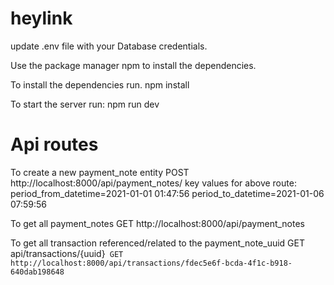 # heylink

update .env file with your Database credentials.

Use the package manager npm to install the dependencies.

To install the dependencies run.
npm install

To start the server run:
npm run dev

# Api routes

To create a new payment_note entity
POST http://localhost:8000/api/payment_notes/
key values for above route:
period_from_datetime=2021-01-01 01:47:56
period_to_datetime=2021-01-06 07:59:56

To get all payment_notes
GET http://localhost:8000/api/payment_notes

To get all transaction referenced/related to the payment_note_uuid
GET api/transactions/{uuid}` GET http://localhost:8000/api/transactions/fdec5e6f-bcda-4f1c-b918-640dab198648`
